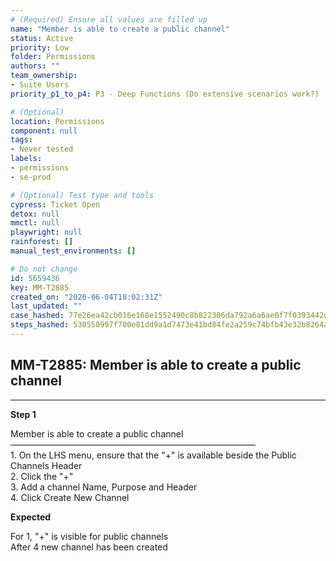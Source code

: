 ```yaml
---
# (Required) Ensure all values are filled up
name: "Member is able to create a public channel"
status: Active
priority: Low
folder: Permissions
authors: ""
team_ownership: 
- Suite Users
priority_p1_to_p4: P3 - Deep Functions (Do extensive scenarios work?)

# (Optional)
location: Permissions
component: null
tags: 
- Never tested
labels: 
- permissions
- se-prod

# (Optional) Test type and tools
cypress: Ticket Open
detox: null
mmctl: null
playwright: null
rainforest: []
manual_test_environments: []

# Do not change
id: 5659436
key: MM-T2885
created_on: "2020-06-04T18:02:31Z"
last_updated: ""
case_hashed: 77e26ea42cb016e168e1552490c8b822306da792a6a6ae0f7f0393442d385f0c9c62fec418130596c209bd4c5210c3d1
steps_hashed: 530550997f700e81dd9a1d7473e41bd84fe2a259c74bfb43e32b8264ab9aa6dcd72e8561913f4d92c0d79ce068c90add
---
```


<!-- (Auto-generated) Based on frontmatter's "key" and "name" -->

## MM-T2885: Member is able to create a public channel

---

**Step 1**

Member is able to create a public channel\
————————————————————————————\
1\. On the LHS menu, ensure that the "+" is available beside the Public Channels Header\
2\. Click the "+"\
3\. Add a channel Name, Purpose and Header\
4\. Click Create New Channel

**Expected**

For 1, "+" is visible for public channels\
After 4 new channel has been created
